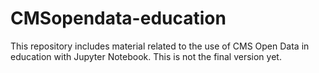 # CMSopendata-education

This repository includes material related to the use of CMS Open Data in education with Jupyter Notebook. This is not the final version yet.
